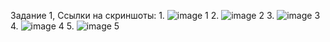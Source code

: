 Задание 1, Ссылки на скриншоты:
1.
![image 1](https://ibb.co/HH9v8kb)
2.
![image 2](https://ibb.co/0KfMfGZ)
3.
![image 3](https://ibb.co/h7n8cvx)
4.
![image 4](https://ibb.co/Jqr4DLL)
5.
![image 5](https://ibb.co/VVXNtSw)